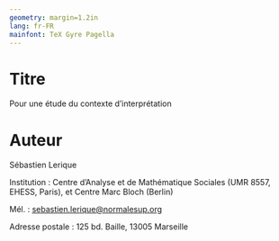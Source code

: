 ```yaml
---
geometry: margin=1.2in
lang: fr-FR
mainfont: TeX Gyre Pagella
---
```


Titre
=====

Pour une étude du contexte d’interprétation

Auteur
======

Sébastien Lerique

Institution : Centre d’Analyse et de Mathématique Sociales (UMR 8557, EHESS, Paris), et Centre Marc Bloch (Berlin)

Mél. : sebastien.lerique@normalesup.org

Adresse postale : 125 bd. Baille, 13005 Marseille
